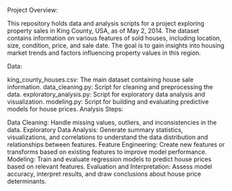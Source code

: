 Project Overview:

This repository holds data and analysis scripts for a project exploring property sales in King County, USA, as of May 2, 2014. The dataset contains information on various features of sold houses, including location, size, condition, price, and sale date. The goal is to gain insights into housing market trends and factors influencing property values in this region.

Data:

king_county_houses.csv: The main dataset containing house sale information.
data_cleaning.py: Script for cleaning and preprocessing the data.
exploratory_analysis.py: Script for exploratory data analysis and visualization.
modeling.py: Script for building and evaluating predictive models for house prices.
Analysis Steps:

Data Cleaning: Handle missing values, outliers, and inconsistencies in the data.
Exploratory Data Analysis: Generate summary statistics, visualizations, and correlations to understand the data distribution and relationships between features.
Feature Engineering: Create new features or transforms based on existing features to improve model performance.
Modeling: Train and evaluate regression models to predict house prices based on relevant features.
Evaluation and Interpretation: Assess model accuracy, interpret results, and draw conclusions about house price determinants.
